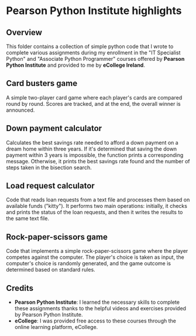 # Pearson Python Institute highlights

## Overview
This folder contains a collection of simple python code that I wrote to complete various assignments during my enrollment in the "IT Specialist Python" and "Associate Python Programmer" courses offered by **Pearson Python Institute** and provided to me by **eCollege Ireland**.

## Card busters game
A simple two-player card game where each player's cards are compared round by round. Scores are tracked, and at the end, the overall winner is announced. 

## Down payment calculator
Calculates the best savings rate needed to afford a down payment on a dream home within three years. If it's determined that saving the down payment within 3 years is impossible, the function prints a corresponding message. Otherwise, it prints the best savings rate found and the number of steps taken in the bisection search.

## Load request calculator
Code that reads loan requests from a text file and processes them based on available funds ("kitty"). It performs two main operations: initially, it checks and prints the status of the loan requests, and then it writes the results to the same text file.

## Rock-paper-scissors game
Code that implements a simple rock-paper-scissors game where the player competes against the computer. The player's choice is taken as input, the computer's choice is randomly generated, and the game outcome is determined based on standard rules.

## Credits
- **Pearson Python Institute**: I learned the necessary skills to complete these assignments thanks to the helpful videos and exercises provided by Pearson Python Institute.
- **eCollege**: I was provided free access to these courses through the online learning platform, eCollege.
